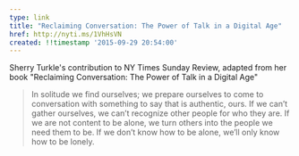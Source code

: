 ```yaml
---
type: link
title: "Reclaiming Conversation: The Power of Talk in a Digital Age"
href: http://nyti.ms/1VhHsVN
created: !!timestamp '2015-09-29 20:54:00'
---
```

Sherry Turkle's contribution to NY Times Sunday Review, adapted from her book "Reclaiming Conversation: The Power of Talk in a Digital Age"

> In solitude we find ourselves; we prepare ourselves to come to conversation with something to say that is authentic, ours. If we can’t gather ourselves, we can’t recognize other people for who they are. If we are not content to be alone, we turn others into the people we need them to be. If we don’t know how to be alone, we’ll only know how to be lonely.
